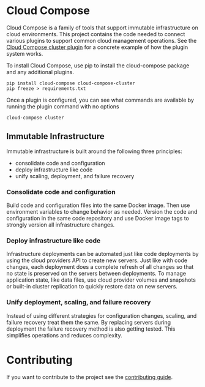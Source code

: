 # Cloud Compose
Cloud Compose is a family of tools that support immutable infrastructure on cloud environments. This project contains the code needed to connect various plugins to support common cloud management operations. See the [Cloud Compose cluster plugin](https://github.com/cloud-compose/cloud-compose-cluster) for a concrete example of how the plugin system works.

To install Cloud Compose, use pip to install the cloud-compose package and any additional plugins.

```
pip install cloud-compose cloud-compose-cluster
pip freeze > requirements.txt
```

Once a plugin is configured, you can see what commands are available by running the plugin command with no options
```
cloud-compose cluster 
```

## Immutable Infrastructure
Immutable infrastructure is built around the following three principles:

* consolidate code and configuration
* deploy infrastructure like code
* unify scaling, deployment, and failure recovery 

### Consolidate code and configuration
Build code and configuration files into the same Docker image. Then use environment variables to change behavior as needed. Version the code and configuration in the same code repository and use Docker image tags to strongly version all infrastructure changes.

### Deploy infrastructure like code
Infrastructure deployments can be automated just like code deployments by using the cloud providers API to create new servers. Just like with code changes, each deployment does a complete refresh of all changes so that no state is preserved on the servers between deployments. To manage application state, like data files, use cloud provider volumes and snapshots or built-in cluster replication to quickly restore data on new servers.

### Unify deployment, scaling, and failure recovery
Instead of using different strategies for configuration changes, scaling, and failure recovery treat them the same. By replacing servers during deployment the failure recovery method is also getting tested. This simplifies operations and reduces complexity.

# Contributing
If you want to contribute to the project see the [contributing guide](CONTRIBUTING.md).

